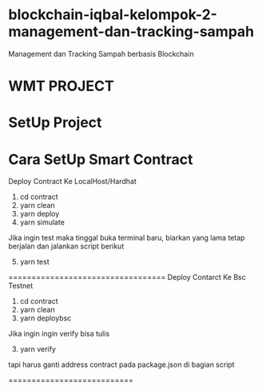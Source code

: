 # blockchain-iqbal-kelompok-2-management-dan-tracking-sampah
Management dan Tracking Sampah berbasis Blockchain

WMT PROJECT
==================================
SetUp Project
==================================
Cara SetUp Smart Contract
==================================
Deploy Contract Ke LocalHost/Hardhat

1. cd contract
2. yarn clean 
3. yarn deploy
4. yarn simulate 

Jika ingin test maka tinggal buka terminal baru, biarkan yang lama tetap berjalan dan jalankan script berikut

5. yarn test

==================================
Deploy Contarct Ke Bsc Testnet

1. cd contract
2. yarn clean 
3. yarn deploybsc

Jika ingin ingin verify bisa tulis

3. yarn verify

tapi harus ganti address contract pada package.json di bagian script

===========================





